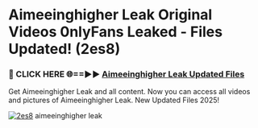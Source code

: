 # Aimeeinghigher Leak Original Videos 0nlyFans Leaked - Files Updated! (2es8)

<h3>🔴 CLICK HERE 🌐==►► <a href="https://tinyurl.com/x26r9saj" rel="nofollow">Aimeeinghigher Leak Updated Files</a></h3>

Get Aimeeinghigher Leak and all content. Now you can access all videos and pictures of Aimeeinghigher Leak. New Updated Files 2025!

[![2es8](https://i.imgur.com/LkgZPqh.gif)](https://tinyurl.com/x26r9saj)
aimeeinghigher leak